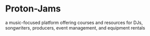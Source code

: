 # Proton-Jams
a music-focused platform offering courses and resources for DJs, songwriters, producers, event management, and equipment rentals
